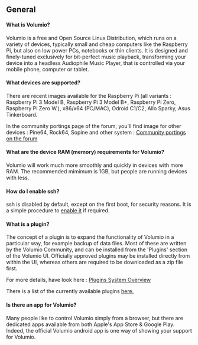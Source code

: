 ## General

#### What is Volumio?

Volumio is a free and Open Source Linux Distribution, which runs on a variety of devices, typically small and cheap computers like the Raspberry Pi, but also on low power PCs, notebooks or thin clients. It is designed and finely-tuned exclusively for bit-perfect music playback, transforming your device into a headless Audiophile Music Player, that is controlled via your mobile phone, computer or tablet.

#### What devices are supported?

There are recent images available for the Raspberry Pi (all variants : Raspberry Pi 3 Model B, Raspberry Pi 3 Model B+, Raspberry Pi Zero, Raspberry Pi Zero W.), x86/x64 (PC/MAC), Odroid C1/C2, Allo Sparky, Asus Tinkerboard.

In the community portings page of the forum, you'll find image for other devices : Pine64, Rock64, Sopine and other system : <a href="https://volumio.org/forum/community-portings-f26.html">Community portings on the forum</a>

#### What are the device RAM (memory) requirements for Volumio?

Volumio will work much more smoothly and quickly in devices with more RAM.  The recommended mimimum is 1GB, but people are running devices with less.

#### How do I enable ssh?

ssh is disabled by default, except on the first boot, for security reasons.  It is a simple procedure to <a href="https://volumio.github.io/docs/User_Manual/SSH.html">enable it</a> if required.

#### What is a plugin?

The concept of a plugin is to expand the functionality of Volumio in a particular way, for example backup of data files. Most of these are written by the Volumio Community, and can be installed from the 'Plugins' section of the Volumio UI.  Officially approved plugins may be installed directly from within the UI, whereas others are required to be downloaded as a zip file first.

For more details, have look here : [Plugins System Overview](https://volumio.github.io/docs/Plugin_System/Plugin_System_Overview.html)

There is a list of the currently available plugins <a href="https://volumio.org/forum/volumio-plugins-collection-t6251.html">here.</a>

#### Is there an app for Volumio?

Many people like to control Volumio simply from a browser, but there are dedicated apps available from both Apple's App Store & Google Play. Indeed, the official Volumio android app is one way of showing your support for Volumio.

